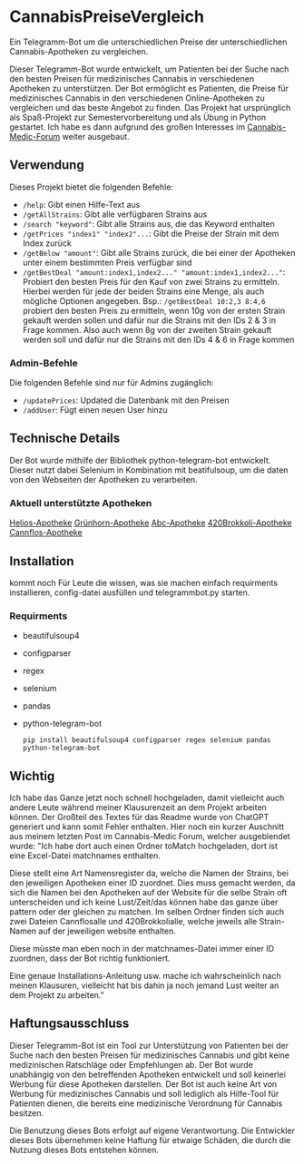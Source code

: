 # CannabisPreiseVergleich
Ein Telegramm-Bot um die unterschiedlichen Preise der unterschiedlichen Cannabis-Apotheken zu vergleichen.


Dieser Telegramm-Bot wurde entwickelt, um Patienten bei der Suche nach den besten Preisen für medizinisches Cannabis in verschiedenen Apotheken zu unterstützen. Der Bot ermöglicht es Patienten, die Preise für medizinisches Cannabis in den verschiedenen Online-Apotheken zu vergleichen und das beste Angebot zu finden. Das Projekt hat ursprünglich als Spaß-Projekt zur Semestervorbereitung und als Übung in Python gestartet. Ich habe es dann aufgrund des großen Interesses im [Cannabis-Medic-Forum](https://www.cannabis-medic.eu/forum/index.php?thread/825-telegramm-bot-zum-anzeigen-der-preise/) weiter ausgebaut.
## Verwendung

Dieses Projekt bietet die folgenden Befehle:

- `/help`: Gibt einen Hilfe-Text aus
- `/getAllStrains`: Gibt alle verfügbaren Strains aus
- `/search "keyword"`: Gibt alle Strains aus, die das Keyword enthalten
- `/getPrices "index1" "index2"...`: Gibt die Preise der Strain mit dem Index zurück
- `/getBelow "amount"`: Gibt alle Strains zurück, die bei einer der Apotheken unter einem bestimmten Preis verfügbar sind
- `/getBestDeal "amount:index1,index2..." "amount:index1,index2..."`: Probiert den besten Preis für den Kauf von zwei Strains zu ermitteln. Hierbei werden für jede der beiden Strains eine Menge, als auch mögliche Optionen angegeben. Bsp.: `/getBestDeal 10:2,3 8:4,6` probiert den besten Preis zu ermitteln, wenn 10g von der ersten Strain gekauft werden sollen und dafür nur die Strains mit den IDs 2 & 3 in Frage kommen. Also auch wenn 8g von der zweiten Strain gekauft werden soll und dafür nur die Strains mit den IDs 4 & 6 in Frage kommen

### Admin-Befehle

Die folgenden Befehle sind nur für Admins zugänglich:

- `/updatePrices`: Updated die Datenbank mit den Preisen
- `/addUser`: Fügt einen neuen User hinzu


## Technische Details
Der Bot wurde mithilfe der Bibliothek python-telegram-bot entwickelt. Dieser nutzt dabei Selenium in Kombination mit beatifulsoup, um die daten von den Webseiten der Apotheken zu verarbeiten.
### Aktuell unterstützte Apotheken
[Helios-Apotheke](https://helios-cannabis.de/)
[Grünhorn-Apotheke](https://www.gruenhorn.de/)
[Abc-Apotheke](https://abc-cannabis.de/)
[420Brokkoli-Apotheke](https://420brokkoli.de/)
[Cannflos-Apotheke](https://cannflos-apo.de/)
## Installation
kommt noch
Für Leute die wissen, was sie machen einfach requirments installieren, config-datei ausfüllen und telegrammbot.py starten.
### Requirments
-   beautifulsoup4
-   configparser
-   regex
-   selenium
-   pandas
-   python-telegram-bot

    `pip install beautifulsoup4 configparser regex selenium pandas python-telegram-bot`

## Wichtig 
Ich habe das Ganze jetzt noch schnell hochgeladen, damit vielleicht auch andere Leute während meiner Klausurenzeit an dem Projekt arbeiten können. Der Großteil des Textes für das Readme wurde von ChatGPT generiert und kann somit Fehler enthalten. Hier noch ein kurzer Auschnitt aus meinem letzten Post im Cannabis-Medic Forum, welcher ausgeblendet wurde:
"Ich habe dort auch einen Ordner toMatch hochgeladen, dort ist eine Excel-Datei matchnames enthalten.

Diese stellt eine Art Namensregister da, welche die Namen der Strains, bei den jeweiligen Apotheken einer ID zuordnet. Dies muss gemacht werden, da sich die Namen bei den Apotheken auf der Website für die selbe Strain oft unterscheiden und ich keine Lust/Zeit/das können habe das ganze über pattern oder der gleichen zu matchen.
Im selben Ordner finden sich auch zwei Dateien Cannflosalle und 420Brokkolialle, welche jeweils alle Strain-Namen auf der jeweiligen website enthalten.

Diese müsste man eben noch in der matchnames-Datei immer einer ID zuordnen, dass der Bot richtig funktioniert.

Eine genaue Installations-Anleitung usw. mache ich wahrscheinlich nach meinen Klausuren, vielleicht hat bis dahin ja noch jemand Lust weiter an dem Projekt zu arbeiten."
## Haftungsausschluss

Dieser Telegramm-Bot ist ein Tool zur Unterstützung von Patienten bei der Suche nach den besten Preisen für medizinisches Cannabis und gibt keine medizinischen Ratschläge oder Empfehlungen ab. Der Bot wurde unabhängig von den betreffenden Apotheken entwickelt und soll keinerlei Werbung für diese Apotheken darstellen. Der Bot ist auch keine Art von Werbung für medizinisches Cannabis und soll lediglich als Hilfe-Tool für Patienten dienen, die bereits eine medizinische Verordnung für Cannabis besitzen.

Die Benutzung dieses Bots erfolgt auf eigene Verantwortung. Die Entwickler dieses Bots übernehmen keine Haftung für etwaige Schäden, die durch die Nutzung dieses Bots entstehen können.
